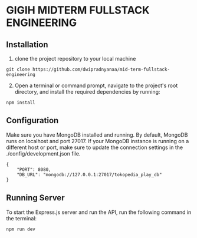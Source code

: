 
# GIGIH MIDTERM FULLSTACK ENGINEERING

## Installation
1. clone the project repository to your local machine
```
git clone https://github.com/dwipradnyanaa/mid-term-fullstack-engineering
```
2. Open a terminal or command prompt, navigate to the project's root directory, and install the required dependencies by running:
```
npm install
```


## Configuration
Make sure you have MongoDB installed and running. By default, MongoDB runs on localhost and port 27017. If your MongoDB instance is running on a different host or port, make sure to update the connection settings in the ./config/development.json file.
```
{
    "PORT": 8080,
    "DB_URL": "mongodb://127.0.0.1:27017/tokopedia_play_db"
}
```


## Running Server
To start the Express.js server and run the API, run the following command in the terminal:
```
npm run dev
```
